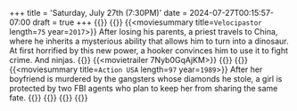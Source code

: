 +++
title = 'Saturday, July 27th (7:30PM)'
date = 2024-07-27T00:15:57-07:00
draft = true
+++
{{<movienight>}}
{{<movie>}}
{{<moviesummary title=`Velocipastor` length=`75` year=`2017`>}}
After losing his parents, a priest travels to China, where he inherits a mysterious ability that allows him to turn into a dinosaur. At first horrified by this new power, a hooker convinces him to use it to fight crime. And ninjas.
{{</moviesummary>}}
{{<movietrailer 7Nyb0GqAjKM>}}
{{</movie>}}
{{<movie>}}
{{<moviesummary title=`Action USA` length=`97` year=`1989`>}}
After her boyfriend is murdered by the gangsters whose diamonds he stole, a girl is protected by two FBI agents who plan to keep her from sharing the same fate.
{{</moviesummary>}}
{{<movietrailer STWn5SuTovU>}}
{{</movie>}}
{{</movienight>}}